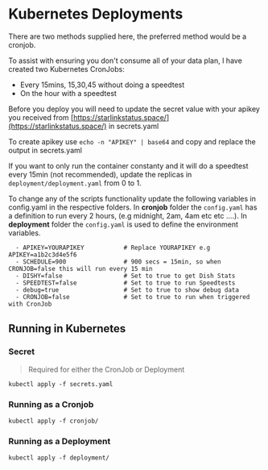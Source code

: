 # Kubernetes Deployments

There are two methods supplied here, the preferred method would be a cronjob. 

To assist with ensuring you don't consume all of your data plan, I have created two Kubernetes CronJobs:

- Every 15mins, 15,30,45 without doing a speedtest
- On the hour with a speedtest

Before you deploy you will need to update the secret value with your apikey you received from [https://starlinkstatus.space/](https://starlinkstatus.space/) in secrets.yaml

To create apikey use `echo -n "APIKEY" | base64` and copy and replace the output in secrets.yaml

If you want to only run the container constanty and it will do a speedtest every 15min (not recommended), update the replicas in `deployment/deployment.yaml` from 0 to 1.

To change any of the scripts functionality update the following variables in config.yaml in the respective folders. In **cronjob** folder the `config.yaml` has a definition to run every 2 hours, (e.g midnight, 2am, 4am etc etc ....). In **deployment** folder the `config.yaml` is used to define the environment variables. 

      - APIKEY=YOURAPIKEY           # Replace YOURAPIKEY e.g APIKEY=a1b2c3d4e5f6
      - SCHEDULE=900                # 900 secs = 15min, so when CRONJOB=false this will run every 15 min
      - DISHY=false                 # Set to true to get Dish Stats
      - SPEEDTEST=false             # Set to true to run Speedtests
      - debug=true                  # Set to true to show debug data
      - CRONJOB=false               # Set to true to run when triggered with CronJob


## Running in Kubernetes 

### Secret
> Required for either the CronJob or Deployment

`kubectl apply -f secrets.yaml`

### Running as a Cronjob

`kubectl apply -f cronjob/`

### Running as a Deployment

`kubectl apply -f deployment/`